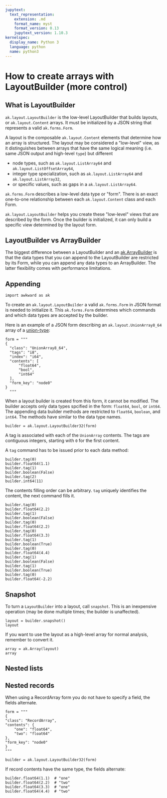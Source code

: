 ```yaml
---
jupytext:
  text_representation:
    extension: .md
    format_name: myst
    format_version: 0.13
    jupytext_version: 1.10.3
kernelspec:
  display_name: Python 3
  language: python
  name: python3
---
```


How to create arrays with LayoutBuilder (more control)
======================================================

What is LayoutBuilder
---------------------

`ak.layout.LayoutBuilder` is the low-level LayoutBuilder that builds layouts, or `ak.layout.Content` arrays. It must be initialized by a JSON string that represents a valid `ak.forms.Form`.

A layout is the composable `ak.layout.Content` elements that determine how an array is structured. The layout may be considered a "low-level" view, as it distinguishes between arrays that have the same logical meaning (i.e. same JSON output and high-level `type`) but different
  * node types, such as `ak.layout.ListArray64` and `ak.layout.ListOffsetArray64`,
  * integer type specialization, such as `ak.layout.ListArray64` and `ak.layout.ListArray32`,
  * or specific values, such as gaps in a `ak.layout.ListArray64`.

`ak.forms.Form` describes a low-level data type or "form". There is an exact one-to-one relationship between each `ak.layout.Content` class and each Form.

`ak.layout.LayoutBuilder` helps you create these "low-level" views that are described by the form. Once the builder is initialized, it can only build a specific view determined by the layout form.

LayoutBuilder vs ArrayBuilder
-----------------------------

The biggest difference between a LayoutBuilder and an [ak.ArrayBuilder](https://awkward-array.readthedocs.io/en/latest/_auto/ak.ArrayBuilder.html) is that the data types that you can append to the LayoutBuilder are restricted by its Form, while you can append any data types to an ArrayBuilder. The latter flexibility comes with performance limitations.

Appending
---------

  ```{code-cell}
  import awkward as ak
  ```
To create an `ak.layout.LayoutBuilder` a valid `ak.forms.Form` in JSON format is needed to initialize it. This `ak.forms.Form` determines which commands and which data types are accepted by the builder.

Here is an example of a JSON form describing an `ak.layout.UnionArray8_64` array of a [union-type](https://awkward-array.readthedocs.io/en/latest/ak.types.UnionType.html):

```{code-cell}
form = """
{
  "class": "UnionArray8_64",
  "tags": "i8",
  "index": "i64",
  "contents": [
      "float64",
      "bool",
      "int64"
  ],
  "form_key": "node0"
}
  """
```

When a layout builder is created from this form, it cannot be modified. The builder accepts only data types spcified in the form: `float64`, `bool`, or `int64`. The appending data builder methods are restricted to `float64`, `boolean`, and `int64`. The methods have similar to the data type names.

```{code-cell}
builder = ak.layout.LayoutBuilder32(form)
```

A tag is associated with each of the `UnionArray` contents. The tags are contiguous integers, starting with `0` for the first content.

A `tag` command has to be issued prior to each data method:

```{code-cell}
builder.tag(0)
builder.float64(1.1)
builder.tag(1)
builder.boolean(False)
builder.tag(2)
builder.int64(11)
```

 The contents filling order can be arbitrary. `tag` uniquely identifies the content, the next command fills it.

```{code-cell}
builder.tag(0)
builder.float64(2.2)
builder.tag(1)
builder.boolean(False)
builder.tag(0)
builder.float64(2.2)
builder.tag(0)
builder.float64(3.3)
builder.tag(1)
builder.boolean(True)
builder.tag(0)
builder.float64(4.4)
builder.tag(1)
builder.boolean(False)
builder.tag(1)
builder.boolean(True)
builder.tag(0)
builder.float64(-2.2)
```

Snapshot
--------

To turn a `LayoutBuilder` into a layout, call `snapshot`. This is an inexpensive operation (may be done multiple times; the builder is unaffected).

```{code-cell}
layout = builder.snapshot()
layout
```

If you want to use the layout as a high-level array for normal analysis, remember to convert it.

```{code-cell}
array = ak.Array(layout)
array
```

Nested lists
------------

Nested records
--------------

When using a RecordArray form you do not have to specify a field, the fields alternate.

```{code-cell}
form = """
{
"class": "RecordArray",
"contents": {
    "one": "float64",
    "two": "float64"
},
"form_key": "node0"
}
"""
```

```{code-cell}
builder = ak.layout.LayoutBuilder32(form)
```

If record contents have the same type, the fields alternate:

```{code-cell}
builder.float64(1.1)  # "one"
builder.float64(2.2)  # "two"
builder.float64(3.3)  # "one"
builder.float64(4.4)  # "two"
```
